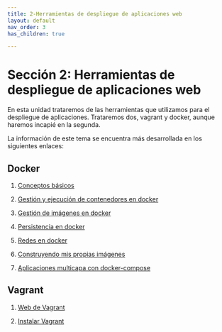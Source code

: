 ```yaml
---
title: 2-Herramientas de despliegue de aplicaciones web
layout: default
nav_order: 3
has_children: true

---
```


# Sección 2: Herramientas de despliegue de aplicaciones web

En esta unidad trataremos de las herramientas que utilizamos para el despliegue de aplicaciones. Trataremos dos, vagrant y docker, aunque haremos incapié en la segunda.

La información de este tema se encuentra más desarrollada en los siguientes enlaces:
## Docker
1. [Conceptos básicos](https://fjrnopzzm23qttuzha7zra-on.drv.tw/AA_Cursos/Curso%20Docker/1_Introduccion/?authuser=0)

2. [Gestión y ejecución de contenedores en docker](https://fjrnopzzm23qttuzha7zra.on.drv.tw/AA_Cursos/Curso%20Docker/2_Ejecutando_y_gestionando_contenedores_Docker/?authuser=0)

3. [Gestión de imágenes en docker](https://fjrnopzzm23qttuzha7zra.on.drv.tw/AA_Cursos/Curso%20Docker/3_Gestin_de_imgenes_Docker/?authuser=0)

4. [Persistencia en docker](https://fjrnopzzm23qttuzha7zra.on.drv.tw/AA_Cursos/Curso%20Docker/4_Volmenes_enDocker/?authuser=0)

5. [Redes en docker](https://fjrnopzzm23qttuzha7zra.on.drv.tw/AA_Cursos/Curso%20Docker/5_Redes_en_Docker/?authuser=0)

6. [Construyendo mis propias imágenes](https://fjrnopzzm23qttuzha7zra.on.drv.tw/AA_Cursos/Curso%20Docker/6_Construyendo_mis_propios_contenedores/?authuser=0)

7. [Aplicaciones multicapa con docker-compose](https://fjrnopzzm23qttuzha7zra.on.drv.tw/AA_Cursos/Curso%20Docker/7_Docker-Compose._Aplicaciones_multicapa/?authuser=0)

## Vagrant
1. [Web de Vagrant](https://www.vagrantup.com/)

2. [Instalar Vagrant](https://www.evernote.com/shard/s201/u/0/client/snv?isnewsnv=true&noteGuid=dd30f341-6a42-4bb2-9ea6-2488aad08529&noteKey=cdf99ef6a9891a9cbebf907cac6ca0ec&sn=https%3A%2F%2Fwww.evernote.com%2Fshard%2Fs201%2Fsh%2Fdd30f341-6a42-4bb2-9ea6-2488aad08529%2Fcdf99ef6a9891a9cbebf907cac6ca0ec&title=Tutorial%2Binstalar%2BVagrant%2Bpara%2Busar%2Bambientes%2Bvirtuales%2Ben%2BGNU%252FLinux%2B%25C2%25B7%2BTutoriales%2BGNU%252FLinux%253A%2Bhacking%2Bpara%2Bprincipiantes)
